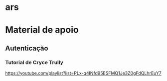 # ars
# Material de apoio
## Autenticação
### Tutorial de Cryce Trully
https://youtube.com/playlist?list=PLx-q4INfd95ESFMQ1Je3Z0gFdQLhrEuY7
